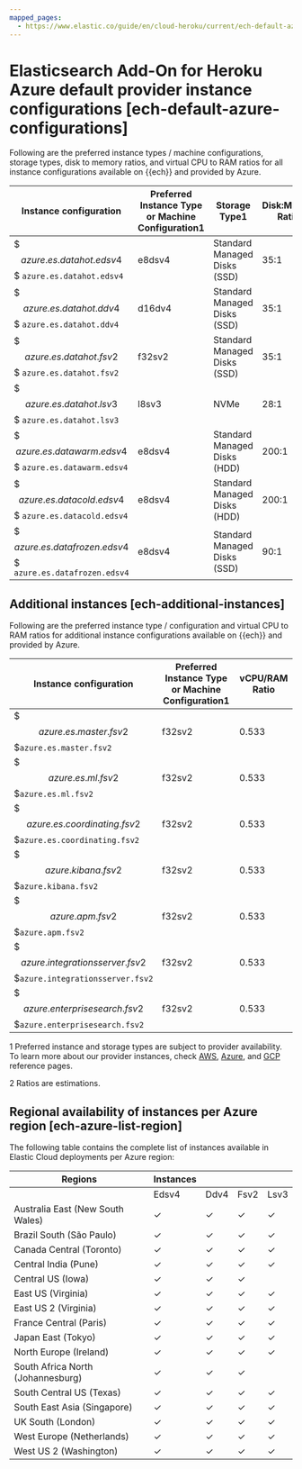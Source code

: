 ```yaml
---
mapped_pages:
  - https://www.elastic.co/guide/en/cloud-heroku/current/ech-default-azure-configurations.html
---
```


# Elasticsearch Add-On for Heroku Azure default provider instance configurations [ech-default-azure-configurations]

Following are the preferred instance types / machine configurations, storage types, disk to memory ratios, and virtual CPU to RAM ratios for all instance configurations available on {{ech}} and provided by Azure.

| Instance configuration | Preferred Instance Type or Machine Configuration1 | Storage Type1 | Disk:Memory Ratio2 | vCPU/RAM Ratio |
| --- | --- | --- | --- | --- |
| $$$azure.es.datahot.edsv4$$$ `azure.es.datahot.edsv4` | e8dsv4 | Standard Managed Disks (SSD) | 35:1 | 0.133 |
| $$$azure.es.datahot.ddv4$$$ `azure.es.datahot.ddv4` | d16dv4 | Standard Managed Disks (SSD) | 35:1 | 0.267 |
| $$$azure.es.datahot.fsv2$$$ `azure.es.datahot.fsv2` | f32sv2 | Standard Managed Disks (SSD) | 35:1 | 0.533 |
| $$$azure.es.datahot.lsv3$$$ `azure.es.datahot.lsv3` | l8sv3 | NVMe | 28:1 | 0.133 |
| $$$azure.es.datawarm.edsv4$$$ `azure.es.datawarm.edsv4` | e8dsv4 | Standard Managed Disks (HDD) | 200:1 | 0.133 |
| $$$azure.es.datacold.edsv4$$$ `azure.es.datacold.edsv4` | e8dsv4 | Standard Managed Disks (HDD) | 200:1 | 0.133 |
| $$$azure.es.datafrozen.edsv4$$$ `azure.es.datafrozen.edsv4` | e8dsv4 | Standard Managed Disks (SSD) | 90:1 | 0.133 |


## Additional instances [ech-additional-instances] 

Following are the preferred instance type / configuration and virtual CPU to RAM ratios for additional instance configurations available on {{ech}} and provided by Azure.

| Instance configuration | Preferred Instance Type or Machine Configuration1 | vCPU/RAM Ratio |
| --- | --- | --- |
| $$$azure.es.master.fsv2$$$`azure.es.master.fsv2` | f32sv2 | 0.533 |
| $$$azure.es.ml.fsv2$$$`azure.es.ml.fsv2` | f32sv2 | 0.533 |
| $$$azure.es.coordinating.fsv2$$$`azure.es.coordinating.fsv2` | f32sv2 | 0.533 |
| $$$azure.kibana.fsv2$$$`azure.kibana.fsv2` | f32sv2 | 0.533 |
| $$$azure.apm.fsv2$$$`azure.apm.fsv2` | f32sv2 | 0.533 |
| $$$azure.integrationsserver.fsv2$$$`azure.integrationsserver.fsv2` | f32sv2 | 0.533 |
| $$$azure.enterprisesearch.fsv2$$$`azure.enterprisesearch.fsv2` | f32sv2 | 0.533 |

1 Preferred instance and storage types are subject to provider availability. To learn more about our provider instances, check [AWS](https://aws.amazon.com/ec2/instance-types), [Azure](https://azure.microsoft.com/en-us/pricing/details/virtual-machines/series/), and [GCP](https://cloud.google.com/compute/docs/machine-types) reference pages.

2 Ratios are estimations.

## Regional availability of instances per Azure region [ech-azure-list-region]

The following table contains the complete list of instances available in Elastic Cloud deployments per Azure region:

| Regions | Instances |  |  |  |
| --- | --- | --- | --- | --- |
|  | Edsv4 | Ddv4 | Fsv2 | Lsv3 |
| Australia East (New South Wales) | ✓ | ✓ | ✓ | ✓ |
| Brazil South (São Paulo) | ✓ | ✓ | ✓ | ✓ |
| Canada Central (Toronto) | ✓ | ✓ | ✓ | ✓ |
| Central India (Pune) | ✓ | ✓ | ✓ | ✓ |
| Central US (Iowa) | ✓ | ✓ | ✓ |  |
| East US (Virginia) | ✓ | ✓ | ✓ | ✓ |
| East US 2 (Virginia) | ✓ | ✓ | ✓ | ✓ |
| France Central (Paris) | ✓ | ✓ | ✓ | ✓ |
| Japan East (Tokyo) | ✓ | ✓ | ✓ | ✓ |
| North Europe (Ireland) | ✓ | ✓ | ✓ | ✓ |
| South Africa North (Johannesburg) | ✓ | ✓ | ✓ |  |
| South Central US (Texas) | ✓ | ✓ | ✓ | ✓ |
| South East Asia (Singapore) | ✓ | ✓ | ✓ | ✓ |
| UK South (London) | ✓ | ✓ | ✓ | ✓ |
| West Europe (Netherlands) | ✓ | ✓ | ✓ | ✓ |
| West US 2 (Washington) | ✓ | ✓ | ✓ | ✓ |


